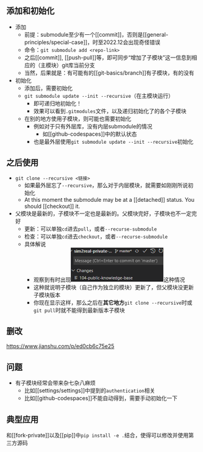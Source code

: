 ## 添加和初始化
- 添加
  - 前提：submodule至少有一个[[commit]]，否则是[[general-principles/special-case]]，时至2022.12会出现奇怪错误
  - 命令：`git submodule add <repo-link>`
  - 之后[[commit]], [[push-pull]]等，即可同步“增加了子模块”这一信息到相应的（主模块）git库当前分支
  - 当然，后果就是：有可能有的[[git-basics/branch]]有子模块，有的没有
- 初始化
  - 添加后，需要初始化
  - `git submodule update --init --recursive`（在主模块运行）
    - 即可递归地初始化！
    - 效果可以看到`.gitmodules`文件，以及递归初始化了的各个子模块
  - 在别的地方使用子模块，则可能也需要初始化
    - 例如对于只有外层库，没有内层submodule的情况
      - 如[[github-codespaces]]中的默认状态
    - 也是最外层使用`git submodule update --init --recursive`初始化
## 之后使用
- `git clone --recursive <链接>`
  - 如果最外层忘了`--recursive`，那么对于内层模块，就需要如刚刚所说初始化
  - At this moment the submodule may be at a [[detached]] status. You should [[checkout]] it.
- 父模块是最新的，子模块不一定也是最新的。父模块完好，子模块也不一定完好
  - 更新：可以单独`cd`进去`pull`，或者`--recurse-submodule`
  - 检查：可以单独`cd`进去`checkout`，或者`--recurse-submodule`
  - 具体解说
    - 观察到有时出现![](submodule-update.png)这种情况
    - 这种就说明子模块（自己作为独立的模块）更新了，但父模块没更新子模块版本
    - 你现在显示这样，那么之后在**其它地方**`git clone --recursive`时或`git pull`时就不能得到最新版本子模块
## 删改
https://www.jianshu.com/p/ed0cb6c75e25
## 问题
- 有子模块经常会带来杂七杂八麻烦
  - 比如[[settings/settings]]中提到的`authentication`相关
  - 比如[[github-codespaces]]不能自动得到，需要手动初始化一下
## 典型应用
和[[fork-private]]以及[[pip]]中`pip install -e .`结合，使得可以修改并使用第三方源码